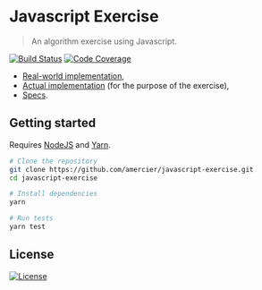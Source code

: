 # Javascript Exercise

> An algorithm exercise using Javascript.

[![Build Status](https://travis-ci.org/amercier/javascript-exercise.svg?branch=master)](https://travis-ci.org/amercier/javascript-exercise)
[![Code Coverage](https://codecov.io/gh/amercier/javascript-exercise/branch/master/graph/badge.svg)](https://codecov.io/gh/amercier/javascript-exercise)

- [Real-world implementation](,/src/resolve-objects-real.js),
- [Actual implementation](,/src/resolve-objects.js) (for the purpose of the exercise),
- [Specs](,/src/resolve-objects.spec.js).

## Getting started

Requires [NodeJS](https://nodejs.org/en/) and [Yarn](https://yarnpkg.com/en/).

```bash
# Clone the repository
git clone https://github.com/amercier/javascript-exercise.git
cd javascript-exercise

# Install dependencies
yarn

# Run tests
yarn test
```

## License

[![License](https://img.shields.io/badge/license-ISC-brightgreen.svg)](LICENSE.md)
